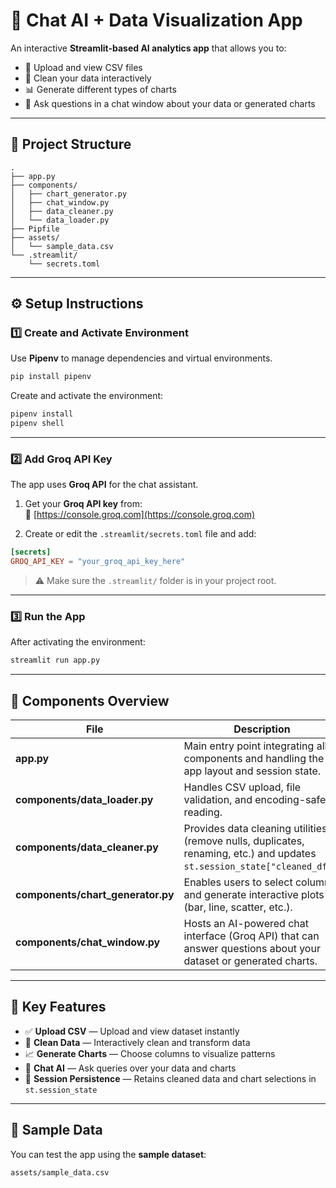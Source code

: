 # 🧠 Chat AI + Data Visualization App

An interactive **Streamlit-based AI analytics app** that allows you to:
- 📂 Upload and view CSV files  
- 🧹 Clean your data interactively  
- 📊 Generate different types of charts  
- 💬 Ask questions in a chat window about your data or generated charts  

---

## 📁 Project Structure

```
.
├── app.py
├── components/
│   ├── chart_generator.py
│   ├── chat_window.py
│   ├── data_cleaner.py
│   └── data_loader.py
├── Pipfile
├── assets/
│   └── sample_data.csv
└── .streamlit/
    └── secrets.toml
```

---

## ⚙️ Setup Instructions

### 1️⃣ Create and Activate Environment

Use **Pipenv** to manage dependencies and virtual environments.

```bash
pip install pipenv
```

Create and activate the environment:

```bash
pipenv install
pipenv shell
```

---

### 2️⃣ Add Groq API Key

The app uses **Groq API** for the chat assistant.

1. Get your **Groq API key** from:  
   🔗 [https://console.groq.com](https://console.groq.com)

2. Create or edit the `.streamlit/secrets.toml` file and add:

```toml
[secrets]
GROQ_API_KEY = "your_groq_api_key_here"
```

> ⚠️ Make sure the `.streamlit/` folder is in your project root.

---

### 3️⃣ Run the App

After activating the environment:

```bash
streamlit run app.py
```

---

## 🧩 Components Overview

| File | Description |
|------|--------------|
| **app.py** | Main entry point integrating all components and handling the app layout and session state. |
| **components/data_loader.py** | Handles CSV upload, file validation, and encoding-safe reading. |
| **components/data_cleaner.py** | Provides data cleaning utilities (remove nulls, duplicates, renaming, etc.) and updates `st.session_state["cleaned_df"]`. |
| **components/chart_generator.py** | Enables users to select columns and generate interactive plots (bar, line, scatter, etc.). |
| **components/chat_window.py** | Hosts an AI-powered chat interface (Groq API) that can answer questions about your dataset or generated charts. |

---

## 🧠 Key Features

- ✅ **Upload CSV** — Upload and view dataset instantly  
- 🧹 **Clean Data** — Interactively clean and transform data  
- 📈 **Generate Charts** — Choose columns to visualize patterns  
- 💬 **Chat AI** — Ask queries over your data and charts  
- 🔁 **Session Persistence** — Retains cleaned data and chart selections in `st.session_state`

---

## 🧪 Sample Data

You can test the app using the **sample dataset**:

```
assets/sample_data.csv
```
